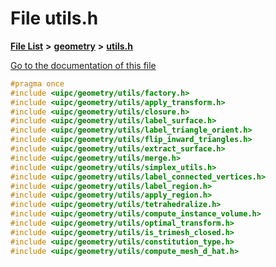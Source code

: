 

# File utils.h

[**File List**](files.md) **>** [**geometry**](dir_04894967a28d068f10a69f6e8a07a2cb.md) **>** [**utils.h**](utils_8h.md)

[Go to the documentation of this file](utils_8h.md)


```C++
#pragma once
#include <uipc/geometry/utils/factory.h>
#include <uipc/geometry/utils/apply_transform.h>
#include <uipc/geometry/utils/closure.h>
#include <uipc/geometry/utils/label_surface.h>
#include <uipc/geometry/utils/label_triangle_orient.h>
#include <uipc/geometry/utils/flip_inward_triangles.h>
#include <uipc/geometry/utils/extract_surface.h>
#include <uipc/geometry/utils/merge.h>
#include <uipc/geometry/utils/simplex_utils.h>
#include <uipc/geometry/utils/label_connected_vertices.h>
#include <uipc/geometry/utils/label_region.h>
#include <uipc/geometry/utils/apply_region.h>
#include <uipc/geometry/utils/tetrahedralize.h>
#include <uipc/geometry/utils/compute_instance_volume.h>
#include <uipc/geometry/utils/optimal_transform.h>
#include <uipc/geometry/utils/is_trimesh_closed.h>
#include <uipc/geometry/utils/constitution_type.h>
#include <uipc/geometry/utils/compute_mesh_d_hat.h>
```


